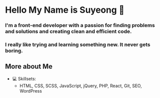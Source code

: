 # Hello My Name is Suyeong 🐧

### I'm a front-end developer with a passion for finding problems and solutions and creating clean and efficient code. 
### I really like trying and learning something new. It never gets boring.

## More about Me 
- 💻 Skillsets: 
  - HTML, CSS, SCSS, JavaScript, jQuery, PHP, React, Git, SEO, WordPress

<!--
**su794/su794** is a ✨ _special_ ✨ repository because its `README.md` (this file) appears on your GitHub profile.

-->
